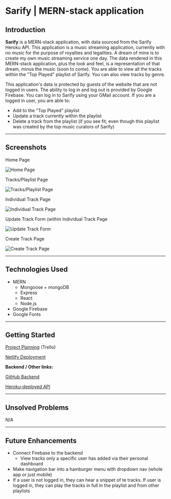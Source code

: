 # Sarify | MERN-stack application

## **Introduction**

**Sarify** is a MERN-stack application, with data sourced from the Sarify Heroku API. This application is a music streaming application, currently with no music for the purpose of royalties and legalities. A dream of mine is to create my own music streaming service one day. The data rendered in this MERN-stack application, plus the look and feel, is a representation of that dream, minus the music (soon to come).
You are able to view all the tracks within the "Top Played" playlist of Sarify. You can also view tracks by genre.

This application's data is protected by guests of the website that are not logged in users. The ability to log in and log out is provided by Google Firebase. You can log in to Sarify using your GMail account. If you are a logged in user, you are able to:

- Add to the "Top Played" playlist
- Update a track currently within the playlist
- Delete a track from the playlist (if you see fit, even though this playlist was created by the top music curators of Sarify)

---

## **Screenshots**

Home Page

![Home Page](https://i.imgur.com/G23XGG5.png)

Tracks/Playlist Page

![Tracks/Playlist Page](https://i.imgur.com/JXadKH6.png)

Individual Track Page

![Individual Track Page](https://i.imgur.com/DGGyjO7.png)

Update Track Form (within Individual Track Page

![Update Track Form](https://i.imgur.com/5oAazwy.png)

Create Track Page

![Create Track Page](https://i.imgur.com/7NonNjf.png)

---

## **Technologies Used**

- MERN
  - Mongoose + mongoDB
  - Express
  - React
  - Node.js
- Google Firebase
- Google Fonts

---

## **Getting Started**

[Project Planning](https://trello.com/b/zxs6WSWI/sarify) (Trello)

[Netlify Deployment](https://sarify.netlify.app)

**Backend / Other links:**

[GitHub Backend](https://github.com/saraehutch94/sarify-backend)

[Heroku-deployed API](https://sarify-backend.herokuapp.com/sarify/tracks/)

---

## **Unsolved Problems**

N/A

---

## **Future Enhancements**

- Connect Firebase to the backend
  - View tracks only a specific user has added via their personal dashboard
- Make navigation bar into a hamburger menu with dropdown nav (whole app or just mobile)
- If a user is not logged in, they can hear a snippet of te tracks. If user is logged in, they can play the tracks in full in the playlist and from other playlists
